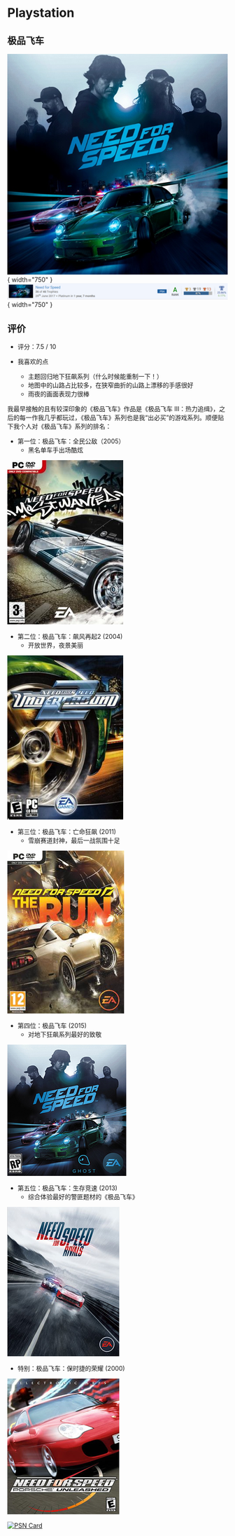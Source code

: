 # Playstation
## 极品飞车
![image](NFS/nfs1.jpg){ width="750" }
![image](NFS/nfs.png){ width="750" } 

## 评价

* 评分：7.5 / 10

* 我喜欢的点
    - 主题回归地下狂飙系列（什么时候能重制一下！）
    - 地图中的山路占比较多，在狭窄曲折的山路上漂移的手感很好
    - 雨夜的画面表现力很棒

我最早接触的且有较深印象的《极品飞车》作品是《极品飞车 III：热力追缉》，之后的每一作我几乎都玩过，《极品飞车》系列也是我“出必买”的游戏系列。顺便贴下我个人对《极品飞车》系列的排名：

* 第一位：极品飞车：全民公敌（2005）
    - 黑名单车手出场酷炫

![image](NFS/Need_for_speed_most_wanted.jpg)

* 第二位：极品飞车：飙风再起2 (2004)
    - 开放世界，夜景美丽

![image](NFS/Need_for_Speed_Underground_2.jpg)

* 第三位：极品飞车：亡命狂飙 (2011)
    - 雪崩赛道封神，最后一战氛围十足

![image](NFS/極速快感：亡命天涯.jpg)

* 第四位：极品飞车 (2015)
    - 对地下狂飙系列最好的致敬

![image](NFS/Need_for_Speed_2015.jpg)

* 第五位：极品飞车：生存竞速 (2013)
    - 综合体验最好的警匪题材的《极品飞车》

![image](NFS/Need_for_Speed_Rivals_cover.jpg)

* 特别：极品飞车：保时捷的荣耀 (2000)

![image](NFS/Need_for_Speed_-_Porsche_Unleashed_Coverart.png)

[![PSN Card](https://card.psnprofiles.com/1/d147anny.png)](https://psnprofiles.com/d147anny)